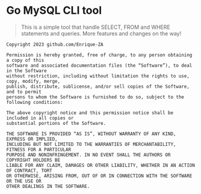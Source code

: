 # Go MySQL CLI tool
> This is a simple tool that handle SELECT, FROM and WHERE statements and queries.
> More features and changes on the way!
```text
Copyright 2023 github.com/Enrique-ZA
```
```text
Permission is hereby granted, free of charge, to any person obtaining a copy of this 
software and associated documentation files (the “Software”), to deal in the Software 
without restriction, including without limitation the rights to use, copy, modify, merge, 
publish, distribute, sublicense, and/or sell copies of the Software, and to permit 
persons to whom the Software is furnished to do so, subject to the following conditions:
```
```text
The above copyright notice and this permission notice shall be included in all copies or 
substantial portions of the Software.
```
```text
THE SOFTWARE IS PROVIDED “AS IS”, WITHOUT WARRANTY OF ANY KIND, EXPRESS OR IMPLIED, 
INCLUDING BUT NOT LIMITED TO THE WARRANTIES OF MERCHANTABILITY, FITNESS FOR A PARTICULAR 
PURPOSE AND NONINFRINGEMENT. IN NO EVENT SHALL THE AUTHORS OR COPYRIGHT HOLDERS BE 
LIABLE FOR ANY CLAIM, DAMAGES OR OTHER LIABILITY, WHETHER IN AN ACTION OF CONTRACT, TORT 
OR OTHERWISE, ARISING FROM, OUT OF OR IN CONNECTION WITH THE SOFTWARE OR THE USE OR 
OTHER DEALINGS IN THE SOFTWARE.
```

